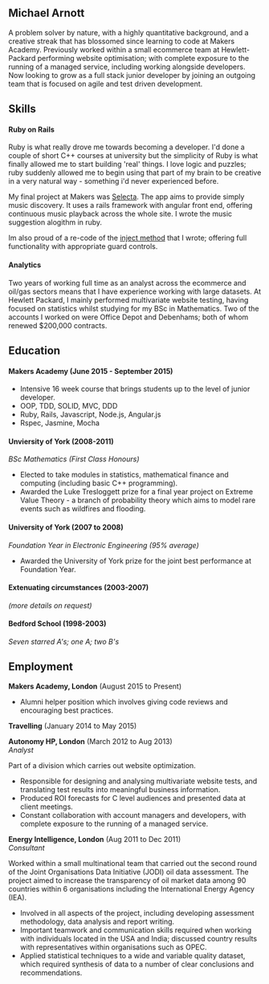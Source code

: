 ## Michael Arnott

A problem solver by nature, with a highly quantitative background, and a creative streak that has blossomed since learning to code at Makers Academy. Previously worked within a small ecommerce team at Hewlett-Packard performing website optimisation; with complete exposure to the running of a managed service, including working alongside developers. Now looking to grow as a full stack junior developer by joining an outgoing team that is focused on agile and test driven development.


## Skills

#### Ruby on Rails

Ruby is what really drove me towards becoming a developer. I'd done a couple of short C++ courses at university but the simplicity of Ruby is what finally allowed me to start building 'real' things. I love logic and puzzles; ruby suddenly allowed me to begin using that part of my brain to be creative in a very natural way - something i'd never experienced before.

My final project at Makers was [Selecta](https://github.com/arnottmj/selecta-official). The app aims to provide simply music discovery. It uses a rails framework with angular front end, offering continuous music playback across the whole site. I wrote the music suggestion alogithm in ruby.

Im also proud of a re-code of the [inject method](https://github.com/arnottmj/inject-challenge) that I wrote; offering full functionality with appropriate guard controls.

#### Analytics

Two years of working full time as an analyst across the ecommerce and oil/gas sectors means that I have experience working with large datasets. At Hewlett Packard, I mainly performed multivariate website testing, having focused on statistics whilst studying for my BSc in Mathematics. Two of the accounts I worked on were Office Depot and Debenhams; both of whom renewed $200,000 contracts.

####

## Education

#### Makers Academy (June 2015 - September 2015)

- Intensive 16 week course that brings students up to the level of junior developer.
- OOP, TDD, SOLID, MVC, DDD
- Ruby, Rails, Javascript, Node.js, Angular.js
- Rspec, Jasmine, Mocha

#### Unviersity of York (2008-2011)
*BSc Mathematics (First Class Honours)*

- Elected to take modules in statistics, mathematical finance and computing (including basic C++ programming). 
- Awarded the Luke Tresloggett prize for a final year project on Extreme Value Theory - a branch of probability theory which aims to model rare events such as wildfires and flooding.

#### University of York (2007 to 2008)
*Foundation Year in Electronic Engineering (95% average)*

- Awarded the University of York prize for the joint best performance at Foundation Year.

#### Extenuating circumstances (2003-2007)
*(more details on request)*

#### Bedford School (1998-2003)
*Seven starred A's; one A; two B's*

## Employment

**Makers Academy, London** (August 2015 to Present)

- Alumni helper position which involves giving code reviews and encouraging best practices.

**Travelling** (January 2014 to May 2015)

**Autonomy HP, London** (March 2012 to Aug 2013)    
*Analyst*

Part of a division which carries out website optimization.

- Responsible for designing and analysing multivariate website tests, and translating test results into  meaningful business information.
- Produced ROI forecasts for C level audiences and presented data at client meetings.
- Constant collaboration with account managers and developers, with complete exposure to the running of a managed service.

**Energy Intelligence, London** (Aug 2011 to Dec 2011)   
*Consultant*  
                                                                     
Worked within a small multinational team that carried out the second round of the Joint Organisations Data Initiative (JODI) oil data assessment. The project aimed to increase the transparency of oil market data among 90 countries within 6 organisations including the International Energy Agency (IEA).

- Involved in all aspects of the project, including developing assessment methodology, data analysis and report writing.
- Important teamwork and communication skills required when working with individuals located in the USA and India; discussed country results with representatives within organisations such as OPEC.
- Applied statistical techniques to a wide and variable quality dataset, which required synthesis of data to a number of clear conclusions and recommendations. 



